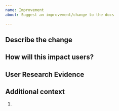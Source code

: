 ```yaml
---
name: Improvement
about: Suggest an improvement/change to the docs

---
```



## Describe the change
<!-- A clear and concise description of what you want to happen)-->


## How will this impact users?


## User Research Evidence

<!-- Does evidence exist from user research to support this idea? Could research or design help validate or improve it? Has this idea been influenced by your conversations with users, or by your own experience as a SecureDrop user? If so, please note it here, and [take a look at our UX wiki](https://github.com/freedomofpress/securedrop-ux/wiki) for more information about our design and research efforts.-->


## Additional context
<!-- Add any other context or screenshots about the feature request here) -->

1. 

